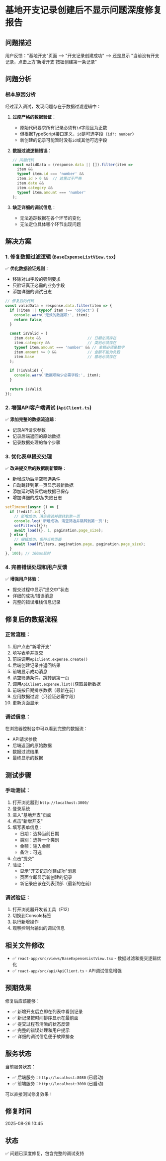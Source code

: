 # 基地开支记录创建后不显示问题深度修复报告

## 问题描述
用户反馈："基地开支"页面 --> "开支记录创建成功" --> 还是显示 "当前没有开支记录，点击上方'新增开支'按钮创建第一条记录"

## 问题分析

### 根本原因分析
经过深入调试，发现问题存在于数据过滤逻辑中：

1. **过度严格的数据验证**：
   - 原始代码要求所有记录必须有`id`字段且为正数
   - 但根据TypeScript接口定义，`id`是可选字段（`id?: number`）
   - 新创建的记录可能暂时没有`id`或其他可选字段

2. **数据过滤逻辑错误**：
   ```typescript
   // 问题代码
   const validData = (response.data || []).filter(item => 
     item && 
     typeof item.id === 'number' && 
     item.id > 0 &&  // 这里过于严格
     item.date &&
     item.category &&
     typeof item.amount === 'number'
   );
   ```

3. **缺乏详细的调试信息**：
   - 无法追踪数据在各个环节的变化
   - 无法定位具体哪个环节出现问题

## 解决方案

### 1. 修复数据过滤逻辑 (`BaseExpenseListView.tsx`)

✅ **优化数据验证规则**：
- 移除对`id`字段的强制要求
- 只验证真正必需的业务字段
- 添加详细的调试日志

```typescript
// 修复后的代码
const validData = response.data.filter(item => {
  if (!item || typeof item !== 'object') {
    console.warn('无效的数据项:', item);
    return false;
  }
  
  const isValid = (
    item.date &&                     // 日期必须存在
    item.category &&                 // 类别必须存在
    typeof item.amount === 'number' && // 金额必须是数字
    item.amount >= 0 &&              // 金额不能为负数
    item.base                        // 基地必须存在
  );
  
  if (!isValid) {
    console.warn('数据项缺少必需字段:', item);
  }
  
  return isValid;
});
```

### 2. 增强API客户端调试 (`ApiClient.ts`)

✅ **添加完整的数据流追踪**：
- 记录API请求参数
- 记录后端返回的原始数据
- 记录数据处理的每个步骤

### 3. 优化表单提交处理

✅ **改进提交后的数据刷新策略**：
- 新增成功后清空筛选条件
- 自动跳转到第一页显示最新数据
- 添加延时确保后端数据已保存
- 增加详细的成功/失败日志

```typescript
setTimeout(async () => {
  if (!edit?.id) {
    // 新增成功，清空筛选并跳转到第一页
    console.log('新增成功，清空筛选并跳转到第一页');
    setFilters({});
    await load({}, 1, pagination.page_size);
  } else {
    // 编辑成功，保持当前页面
    await load(filters, pagination.page, pagination.page_size);
  }
}, 100); // 100ms延时
```

### 4. 完善错误处理和用户反馈

✅ **增强用户体验**：
- 提交过程中显示"提交中"状态
- 详细的成功/错误消息
- 完整的错误堆栈信息记录

## 修复后的数据流程

### 正常流程：
1. 用户点击"新增开支"
2. 填写表单并提交
3. 前端调用`ApiClient.expense.create()`
4. 后端创建记录并返回结果
5. 前端显示成功消息
6. 清空筛选条件，跳转到第一页
7. 调用`ApiClient.expense.list()`获取最新数据
8. 前端按日期排序数据（最新在前）
9. 应用数据过滤（只验证必需字段）
10. 更新页面显示

### 调试信息：
在浏览器控制台中可以看到完整的数据流：
- API请求参数
- 后端返回的原始数据
- 数据过滤结果
- 最终显示的数据

## 测试步骤

### 手动测试：
1. 打开浏览器到 `http://localhost:3000/`
2. 登录系统
3. 进入"基地开支"页面
4. 点击"新增开支"
5. 填写表单信息：
   - 日期：选择当前日期
   - 类别：选择一个类别
   - 金额：输入金额
   - 备注：可选
6. 点击"提交"
7. 验证：
   - 显示"开支记录创建成功"消息
   - 页面立即显示新创建的记录
   - 新记录应该在列表顶部（最新的在前）

### 调试验证：
1. 打开浏览器开发者工具（F12）
2. 切换到Console标签
3. 执行新增操作
4. 观察控制台输出的调试信息

## 相关文件修改

- ✅ `react-app/src/views/BaseExpenseListView.tsx` - 数据过滤和提交逻辑优化
- ✅ `react-app/src/api/ApiClient.ts` - API调试信息增强

## 预期效果

修复后应该能够：
- ✅ 新增开支后立即在列表中看到记录
- ✅ 新记录按时间排序显示在最前面
- ✅ 提交过程有清晰的状态反馈
- ✅ 完整的错误处理和用户提示
- ✅ 详细的调试信息便于故障排查

## 服务状态

当前服务状态：
- ✅ 后端服务：`http://localhost:8080` (已启动)
- ✅ 前端服务：`http://localhost:3000` (已启动)

可以直接测试修复效果！

## 修复时间
2025-08-26 10:45

## 状态
✅ 问题已深度修复，包含完整的调试支持
